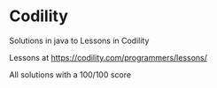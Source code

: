 # Codility
Solutions in java to Lessons in Codility

Lessons at https://codility.com/programmers/lessons/

All solutions with a 100/100 score
